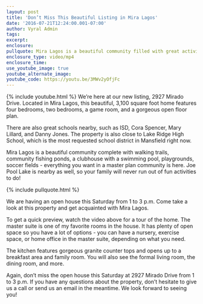 ```yaml
---
layout: post
title: 'Don’t Miss This Beautiful Listing in Mira Lagos'
date: '2016-07-21T12:24:00.001-07:00'
author: Vyral Admin
tags:
excerpt:
enclosure:
pullquote: Mira Lagos is a beautiful community filled with great activities for your family.
enclosure_type: video/mp4
enclosure_time:
use_youtube_image: true
youtube_alternate_image:
youtube_code: https://youtu.be/3MWv2yOfjFc
---
```

{% include youtube.html %}
We’re here at our new listing, 2927 Mirado Drive. Located in Mira Lagos, this beautiful, 3,100 square foot home features four bedrooms, two bedrooms, a game room, and a gorgeous open floor plan.

There are also great schools nearby, such as ISD, Cora Spencer, Mary Lillard, and Danny Jones. The property is also close to Lake Ridge High School, which is the most requested school district in Mansfield right now.

Mira Lagos is a beautiful community complete with walking trails, community fishing ponds, a clubhouse with a swimming pool, playgrounds, soccer fields - everything you want in a master plan community is here. Joe Pool Lake is nearby as well, so your family will never run out of fun activities to do!

{% include pullquote.html %}

We are having an open house this Saturday from 1 to 3 p.m. Come take a look at this property and get acquainted with Mira Lagos.

To get a quick preview, watch the video above for a tour of the home. The master suite is one of my favorite rooms in the house. It has plenty of open space so you have a lot of options - you can have a nursery, exercise space, or home office in the master suite, depending on what you need.

The kitchen features gorgeous granite counter tops and opens up to a breakfast area and family room. You will also see the formal living room, the dining room, and more.

Again, don’t miss the open house this Saturday at 2927 Mirado Drive from 1 to 3 p.m. If you have any questions about the property, don’t hesitate to give us a call or send us an email in the meantime. We look forward to seeing you!
